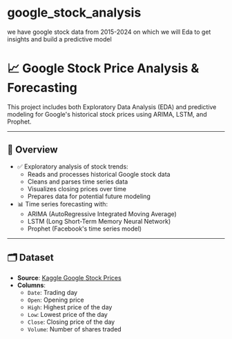 # google_stock_analysis
we have google stock data from 2015-2024 on which we will Eda to get insights and build a predictive model
# 📈 Google Stock Price Analysis & Forecasting

This project includes both Exploratory Data Analysis (EDA) and predictive modeling for Google's historical stock prices using ARIMA, LSTM, and Prophet.

---

## 📌 Overview

- ✅ Exploratory analysis of stock trends:
  - Reads and processes historical Google stock data
  - Cleans and parses time series data
  - Visualizes closing prices over time
  - Prepares data for potential future modeling
- 📊 Time series forecasting with:
  - ARIMA (AutoRegressive Integrated Moving Average)
  - LSTM (Long Short-Term Memory Neural Network)
  - Prophet (Facebook's time series model)

---

## 🗂️ Dataset

- **Source**: [Kaggle Google Stock Prices](https://www.kaggle.com/datasets/youssefelebiary/google-stock-prices-2015-2024)
- **Columns**:
  - `Date`: Trading day
  - `Open`: Opening price
  - `High`: Highest price of the day
  - `Low`: Lowest price of the day
  - `Close`: Closing price of the day
  - `Volume`: Number of shares traded
